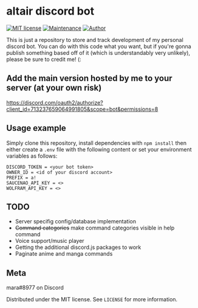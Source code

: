 # altair discord bot
[![MIT license](https://img.shields.io/badge/License-MIT-blue.svg)](https://lbesson.mit-license.org/)
[![Maintenance](https://img.shields.io/badge/Maintained%3F-yes-green.svg)](https://github.com/tatsumara/altair/graphs/commit-activity)
[![Author](https://img.shields.io/badge/Author-tatsumara-purple.svg)](https://shields.io/)

This is just a repository to store and track development of my personal discord bot. You can do with this code what you want, but if you're gonna publish something based off of it (which is understandably very unlikely), please be sure to credit me! (:

## Add the main version hosted by me to your server (at your own risk)
https://discord.com/oauth2/authorize?client_id=713237659064991805&scope=bot&permissions=8

## Usage example
Simply clone this repository, install dependencies with ``npm install`` then either create a ``.env`` file with the following content or set your environment variables as follows:
```
DISCORD_TOKEN = <your bot token>
OWNER_ID = <id of your discord account>
PREFIX = a!
SAUCENAO_API_KEY = <>
WOLFRAM_API_KEY = <>
```
## TODO
* Server specifig config/database implementation
* ~~Command categories~~ make command categories visible in help command
* Voice support/music player
* Getting the additional discord.js packages to work
* Paginate anime and manga commands
## Meta
mara#8977 on Discord

Distributed under the MIT license. See ``LICENSE`` for more information.
